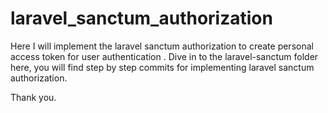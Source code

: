 # laravel_sanctum_authorization
Here I will implement the laravel sanctum authorization to create personal access token for user authentication .
Dive in to the laravel-sanctum folder here, you will find step by step commits for implementing laravel sanctum authorization.

Thank you.
